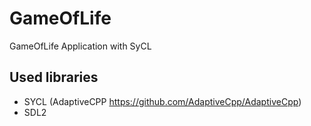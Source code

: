 # GameOfLife
GameOfLife Application with SyCL

## Used libraries
- SYCL (AdaptiveCPP https://github.com/AdaptiveCpp/AdaptiveCpp)
- SDL2

